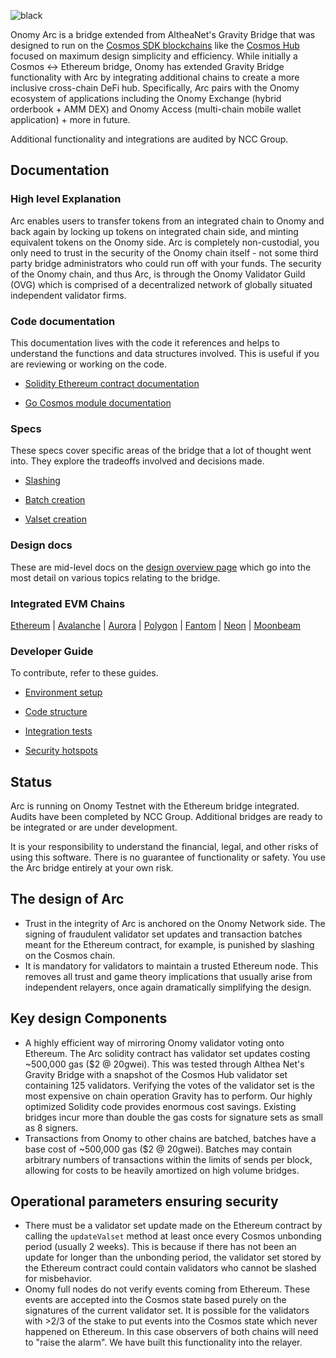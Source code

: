 ![black](https://user-images.githubusercontent.com/76499838/176236578-604faf74-3260-42dd-83bd-2717a5226cb5.png)

Onomy Arc is a bridge extended from AltheaNet's Gravity Bridge that was designed to run on the [Cosmos SDK blockchains](https://github.com/cosmos/cosmos-sdk) like the [Cosmos Hub](https://github.com/cosmos/gaia) focused on maximum design simplicity and efficiency. While initially a Cosmos <-> Ethereum bridge, Onomy has extended Gravity Bridge functionality with Arc by integrating additional chains to create a more inclusive cross-chain DeFi hub. Specifically, Arc pairs with the Onomy ecosystem of applications including the Onomy Exchange (hybrid orderbook + AMM DEX) and Onomy Access (multi-chain mobile wallet application) + more in future. 

Additional functionality and integrations are audited by NCC Group. 

## Documentation

### High level Explanation

Arc enables users to transfer tokens from an integrated chain to Onomy and back again by locking up tokens on integrated chain side, and minting equivalent tokens on the Onomy side. Arc is completely non-custodial, you only need to trust in the security of the Onomy chain itself - not some third party bridge administrators who could run off with your funds. The security of the Onomy chain, and thus Arc, is through the Onomy Validator Guild (OVG) which is comprised of a decentralized network of globally situated independent validator firms. 

### Code documentation

This documentation lives with the code it references and helps to understand the functions and data structures involved. This is useful if you are reviewing or working on the code.

* [Solidity Ethereum contract documentation](https://github.com/onomyprotocol/onomy-arc/blob/main/solidity/contracts/contract-explanation.md)

* [Go Cosmos module documentation](https://github.com/onomyprotocol/onomy-arc/tree/main/module/x/gravity/spec)

### Specs

These specs cover specific areas of the bridge that a lot of thought went into. They explore the tradeoffs involved and decisions made.

* [Slashing](/spec/slashing-spec.md)

* [Batch creation](/spec/batch-creation-spec.md)

* [Valset creation](/spec/valset-creation-spec.md)

### Design docs

These are mid-level docs on the [design overview page](/docs/design/overview.md) which go into the most detail on various topics relating to the bridge.

### Integrated EVM Chains

[Ethereum](https://github.com/onomyprotocol/onomy-arc/tree/main/) | [Avalanche](https://github.com/onomyprotocol/onomy-arc/tree/avax) | [Aurora](https://github.com/onomyprotocol/near-aurora-bridge) | [Polygon](https://github.com/onomyprotocol/onomy-arc/tree/polygon) | [Fantom](https://github.com/onomyprotocol/onomy-arc/tree/fantom) | [Neon](https://github.com/onomyprotocol/onomy-arc/tree/neon) | [Moonbeam](https://github.com/onomyprotocol/onomy-arc/tree/moonbeam) 

### Developer Guide

To contribute, refer to these guides.

* [Environment setup](/docs/developer/environment-setup.md)

* [Code structure](/docs/developer/code-structure.md)

* [Integration tests](/docs/developer/modifying-integration-tests.md)

* [Security hotspots](/docs/developer/hotspots.md)

## Status

Arc is running on Onomy Testnet with the Ethereum bridge integrated. Audits have been completed by NCC Group. Additional bridges are ready to be integrated or are under development. 

It is your responsibility to understand the financial, legal, and other risks of using this software. There is no guarantee of functionality or safety. You use the Arc bridge entirely at your own risk.

## The design of Arc

- Trust in the integrity of Arc is anchored on the Onomy Network side. The signing of fraudulent validator set updates and transaction batches meant for the Ethereum contract, for example, is punished by slashing on the Cosmos chain. 
- It is mandatory for validators to maintain a trusted Ethereum node. This removes all trust and game theory implications that usually arise from independent relayers, once again dramatically simplifying the design.

## Key design Components

- A highly efficient way of mirroring Onomy validator voting onto Ethereum. The Arc solidity contract has validator set updates costing ~500,000 gas ($2 @ 20gwei). This was tested through Althea Net's Gravity Bridge with a snapshot of the Cosmos Hub validator set  containing 125 validators. Verifying the votes of the validator set is the most expensive on chain operation Gravity has to perform. Our highly optimized Solidity code provides enormous cost savings. Existing bridges incur more than double the gas costs for signature sets as small as 8 signers.
- Transactions from Onomy to other chains are batched, batches have a base cost of ~500,000 gas ($2 @ 20gwei). Batches may contain arbitrary numbers of transactions within the limits of sends per block, allowing for costs to be heavily amortized on high volume bridges.

## Operational parameters ensuring security

- There must be a validator set update made on the Ethereum contract by calling the `updateValset` method at least once every Cosmos unbonding period (usually 2 weeks). This is because if there has not been an update for longer than the unbonding period, the validator set stored by the Ethereum contract could contain validators who cannot be slashed for misbehavior.
- Onomy full nodes do not verify events coming from Ethereum. These events are accepted into the Cosmos state based purely on the signatures of the current validator set. It is possible for the validators with >2/3 of the stake to put events into the Cosmos state which never happened on Ethereum. In this case observers of both chains will need to "raise the alarm". We have built this functionality into the relayer.
